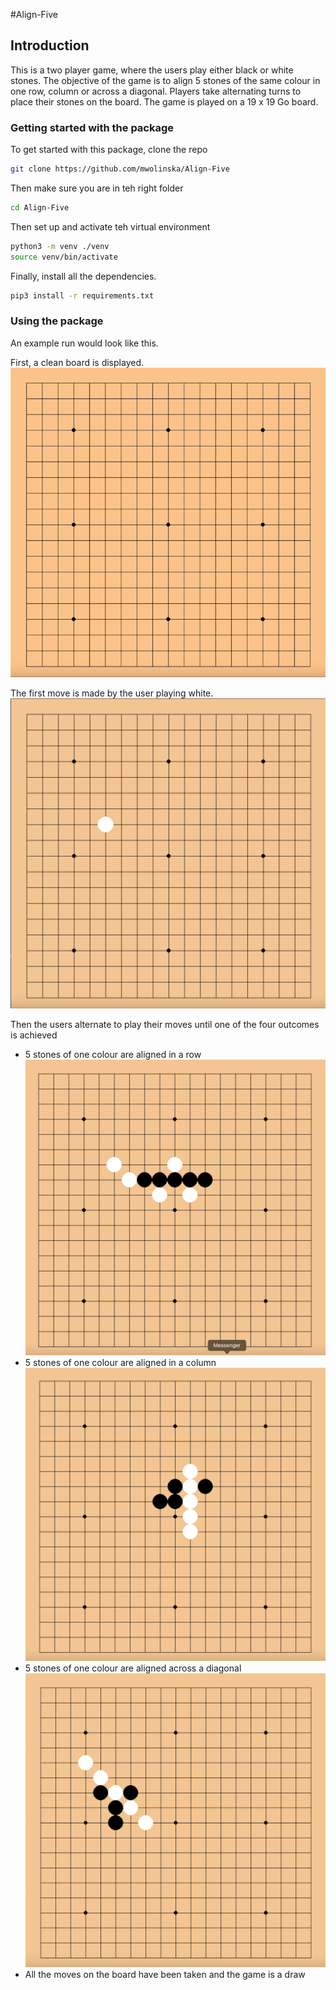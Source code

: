 #Align-Five

## Introduction
This is a two player game, where the users play 
either black or white stones. The objective of the game
is to align 5 stones of the same colour in one row,
column or across a diagonal. Players take alternating
turns to place their stones on the board.
The game is played on a 19 x 19 Go board.

### Getting started with the package
To get started with this package, clone the repo
```bash
git clone https://github.com/mwolinska/Align-Five
```
Then make sure you are in teh right folder
```bash
cd Align-Five
```

Then set up and activate teh virtual environment
```bash
python3 -m venv ./venv
source venv/bin/activate
```

Finally, install all the dependencies.
```bash
pip3 install -r requirements.txt
```

### Using the package
An example run would look like this.

First, a clean board is displayed. 
![clean_board](./Images/GameScreenshots/clean_board.png)

The first move is made by the user playing white. 
![clean_board](./Images/GameScreenshots/first_move.png)

Then the users alternate to play their moves until one of 
the four outcomes is achieved
* 5 stones of one colour are aligned in a row
![clean_board](./Images/GameScreenshots/win_in_row.png)
* 5 stones of one colour are aligned in a column
![clean_board](./Images/GameScreenshots/win_in_column.png)
* 5 stones of one colour are aligned across a diagonal
![clean_board](./Images/GameScreenshots/win_in_diagonal.png)
* All the moves on the board have been taken and the 
game is a draw